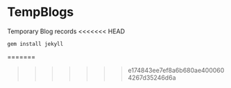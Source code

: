 # TempBlogs
Temporary Blog records
<<<<<<< HEAD
```
gem install jekyll
```
=======
>>>>>>> e174843ee7ef8a6b680ae4000604267d35246d6a
